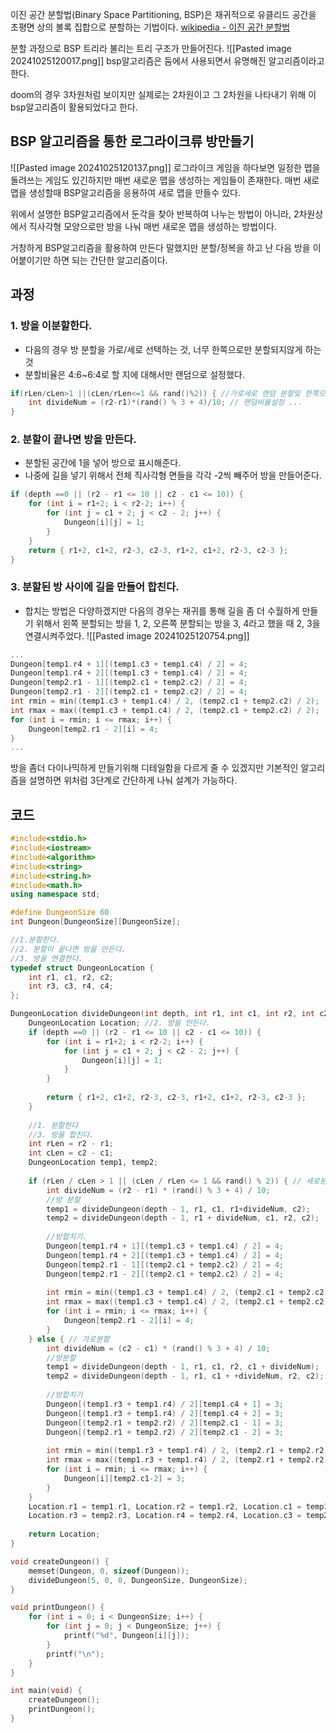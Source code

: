이진 공간 분할법(Binary Space Partitioning, BSP)은 재귀적으로 유클리드 공간을 초평면 상의 볼록 집합으로 분할하는 기법이다.
[wikipedia - 이진 공간 분할법](https://ko.wikipedia.org/wiki/%EC%9D%B4%EC%A7%84_%EA%B3%B5%EA%B0%84_%EB%B6%84%ED%95%A0%EB%B2%95)

분할 과정으로 BSP 트리라 불리는 트리 구조가 만들어진다.
![[Pasted image 20241025120017.png]]
bsp알고리즘은 둠에서 사용되면서 유명해진 알고리즘이라고 한다.

doom의 경우 3차원처럼 보이지만 실제로는 2차원이고 그 2차원을 나타내기 위해 이 bsp알고리즘이 활용되었다고 한다.

## BSP 알고리즘을 통한 로그라이크류 방만들기
![[Pasted image 20241025120137.png]]
로그라이크 게임을 하다보면 일정한 맵을 돌려쓰는 게임도 있긴하지만 매번 새로운 맵을 생성하는 게임들이 존재한다.
매번 새로 맵을 생성할때 BSP알고리즘을 응용하여 새로 맵을 만들수 있다.

위에서 설명한 BSP알고리즘에서 둔각을 찾아 반복하여 나누는 방법이 아니라, 2차원상에서 직사각형 모양으로만 방을 나눠 매번 새로운 맵을 생성하는 방법이다.

거창하게 BSP알고리즘을 활용하여 만든다 말했지만 분할/정복을 하고 난 다음 방을 이어붙이기만 하면 되는 간단한 알고리즘이다.

## 과정

### 1. 방을 이분할한다.
- 다음의 경우 방 분할을 가로/세로 선택하는 것, 너무 한쪽으로만 분할되지않게 하는 것
- 분할비율은 4:6~6:4로 할 지에 대해서만 랜덤으로 설정했다.
```cpp
if(rLen/cLen>1 ||(cLen/rLen<=1 && rand()%2)) { //가로세로 랜덤 분할및 한쪽으로만 분할 막기
	int divideNum = (r2-r1)*(rand() % 3 + 4)/10; // 랜덤비율설정 ... 
}
```

### 2. 분할이 끝나면 방을 만든다.
- 분할된 공간에 1을 넣어 방으로 표시해준다.
- 나중에 길을 넣기 위해서 전체 직사각형 면들을 각각 -2씩 빼주어 방을 만들어준다.
```cpp
if (depth ==0 || (r2 - r1 <= 10 || c2 - c1 <= 10)) {
	for (int i = r1+2; i < r2-2; i++) {
		for (int j = c1 + 2; j < c2 - 2; j++) {
			Dungeon[i][j] = 1;
		}
	}
	return { r1+2, c1+2, r2-3, c2-3, r1+2, c1+2, r2-3, c2-3 };
}
```

### 3. 분할된 방 사이에 길을 만들어 합친다.
- 합치는 방법은 다양하겠지만 다음의 경우는 재귀를 통해 길을 좀 더 수월하게 만들기 위해서 왼쪽 분할되는 방을 1, 2, 오른쪽 분할되는 방을 3, 4라고 했을 때 2, 3을 연결시켜주었다.
![[Pasted image 20241025120754.png]]
```cpp
...
Dungeon[temp1.r4 + 1][(temp1.c3 + temp1.c4) / 2] = 4;
Dungeon[temp1.r4 + 2][(temp1.c3 + temp1.c4) / 2] = 4;
Dungeon[temp2.r1 - 1][(temp2.c1 + temp2.c2) / 2] = 4;
Dungeon[temp2.r1 - 2][(temp2.c1 + temp2.c2) / 2] = 4;
int rmin = min((temp1.c3 + temp1.c4) / 2, (temp2.c1 + temp2.c2) / 2);
int rmax = max((temp1.c3 + temp1.c4) / 2, (temp2.c1 + temp2.c2) / 2);
for (int i = rmin; i <= rmax; i++) {
	Dungeon[temp2.r1 - 2][i] = 4;
}
...
```
방을 좀더 다이나믹하게 만들기위해 디테일함을 다르게 줄 수 있겠지만
기본적인 알고리즘을 설명하면 위처럼 3단계로 간단하게 나눠 설계가 가능하다.

## 코드
```cpp
#include<stdio.h>
#include<iostream>
#include<algorithm>
#include<string>
#include<string.h>
#include<math.h>
using namespace std;

#define DungeonSize 60
int Dungeon[DungeonSize][DungeonSize];

//1.분할한다.
//﻿2. 분할이 끝나면 방을 만든다.
//3. 방을 연결한다.
typedef struct DungeonLocation {
	int r1, c1, r2, c2;
	int r3, c3, r4, c4;
};

DungeonLocation divideDungeon(int depth, int r1, int c1, int r2, int c2) {
	DungeonLocation Location; //2. 방을 만든다.
	if (depth ==0 || (r2 - r1 <= 10 || c2 - c1 <= 10)) {
		for (int i = r1+2; i < r2-2; i++) {
			for (int j = c1 + 2; j < c2 - 2; j++) {
				Dungeon[i][j] = 1;
			}
		}
		
		return { r1+2, c1+2, r2-3, c2-3, r1+2, c1+2, r2-3, c2-3 };
	}
	
	//1. 분할한다
	//3. 방을 합친다.
	int rLen = r2 - r1;
	int cLen = c2 - c1;
	DungeonLocation temp1, temp2;
	
	if (rLen / cLen > 1 || (cLen / rLen <= 1 && rand() % 2)) { // 세로분할
		int divideNum = (r2 - r1) * (rand() % 3 + 4) / 10;
		//방 분할
		temp1 = divideDungeon(depth - 1, r1, c1, r1+divideNum, c2);
		temp2 = divideDungeon(depth - 1, r1 + divideNum, c1, r2, c2);
		
		//방합치기.
		Dungeon[temp1.r4 + 1][(temp1.c3 + temp1.c4) / 2] = 4;
		Dungeon[temp1.r4 + 2][(temp1.c3 + temp1.c4) / 2] = 4;
		Dungeon[temp2.r1 - 1][(temp2.c1 + temp2.c2) / 2] = 4;
		Dungeon[temp2.r1 - 2][(temp2.c1 + temp2.c2) / 2] = 4;
		
		int rmin = min((temp1.c3 + temp1.c4) / 2, (temp2.c1 + temp2.c2) / 2);
		int rmax = max((temp1.c3 + temp1.c4) / 2, (temp2.c1 + temp2.c2) / 2);
		for (int i = rmin; i <= rmax; i++) {
			Dungeon[temp2.r1 - 2][i] = 4;
		}
	} else { // 가로분할
		int divideNum = (c2 - c1) * (rand() % 3 + 4) / 10;
		//방분할
		temp1 = divideDungeon(depth - 1, r1, c1, r2, c1 + divideNum);
		temp2 = divideDungeon(depth - 1, r1, c1 + +divideNum, r2, c2);
		
		//방합치기
		Dungeon[(temp1.r3 + temp1.r4) / 2][temp1.c4 + 1] = 3;
		Dungeon[(temp1.r3 + temp1.r4) / 2][temp1.c4 + 2] = 3;
		Dungeon[(temp2.r1 + temp2.r2) / 2][temp2.c1 - 1] = 3;
		Dungeon[(temp2.r1 + temp2.r2) / 2][temp2.c1 - 2] = 3;
		
		int rmin = min((temp1.r3 + temp1.r4) / 2, (temp2.r1 + temp2.r2) / 2);
		int rmax = max((temp1.r3 + temp1.r4) / 2, (temp2.r1 + temp2.r2) / 2);
		for (int i = rmin; i <= rmax; i++) {
			Dungeon[i][temp2.c1-2] = 3;
		}
	}
	Location.r1 = temp1.r1, Location.r2 = temp1.r2, Location.c1 = temp1.c1, Location.c2 = temp1.c2;
	Location.r3 = temp2.r3, Location.r4 = temp2.r4, Location.c3 = temp2.c3, Location.c4 = temp2.c4;
	
	return Location;
}

void createDungeon() {
	memset(Dungeon, 0, sizeof(Dungeon));
	divideDungeon(5, 0, 0, DungeonSize, DungeonSize);
}

void printDungeon() {
	for (int i = 0; i < DungeonSize; i++) {
		for (int j = 0; j < DungeonSize; j++) {
			printf("%d", Dungeon[i][j]);
		}
		printf("\n");
	}
}

int main(void) {
	createDungeon();
	printDungeon();
}
```